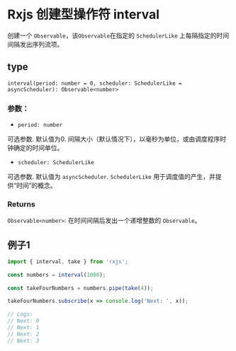 # Rxjs 创建型操作符 interval

创建一个 `Observable`，该`Observable`在指定的 `SchedulerLike` 上每隔指定的时间间隔发出序列流项。

## type

`interval(period: number = 0, scheduler: SchedulerLike = asyncScheduler): Observable<number>`


### 参数：

- `period: number`	

可选参数. 默认值为0. 间隔大小（默认情况下），以毫秒为单位，或由调度程序时钟确定的时间单位。

- `scheduler: SchedulerLike`

可选参数. 默认值为 `asyncScheduler`. `SchedulerLike` 用于调度值的产生，并提供“时间”的概念。


### Returns

`Observable<number>`: 在时间间隔后发出一个递增整数的 `Observable`。


## 例子1

```typescript
import { interval, take } from 'rxjs';
 
const numbers = interval(1000);
 
const takeFourNumbers = numbers.pipe(take(4));
 
takeFourNumbers.subscribe(x => console.log('Next: ', x));
 
// Logs:
// Next: 0
// Next: 1
// Next: 2
// Next: 3
```